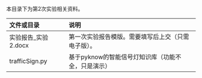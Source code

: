 本目录下为第2次实验相关资料。

| 文件或目录          | 说明                                               |
| :------------------ | :------------------------------------------------- |
| 实验报告_实验2.docx | 第一次实验报告模版。需要填写后上交（只需电子版）。 |
| trafficSign.py      | 基于pyknow的智能信号灯知识库（功能不全，只是演示） |

